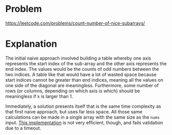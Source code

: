 # Problem

https://leetcode.com/problems/count-number-of-nice-subarrays/

# Explanation

The initial naive approach involved building a table whereby one axis represents the start index of the sub-array and the other axis represents the end index. The values would be the counts of odd numbers between the two indices. A table like that would have a lot of wasted space because start indices cannot be greater than end indices, meaning all the values on one side of the diagonal are meaningless. Furthermore, some number of rows (or columns, depending on which axis is which) should be meaningless if `k` is larger than 1.

Immediately, a solution presents itself that is the same time complexity as that first naive approach, but uses far less space. All those same calculations can be made in a single array with the same size as the `nums` input. [This implementation](code1.cpp) is not very efficient, though, and fails validation due to a timeout.

